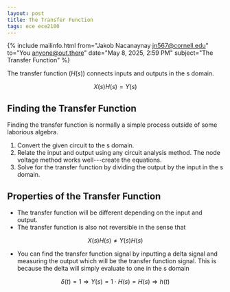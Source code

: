 ```yaml
---
layout: post
title: The Transfer Function
tags: ece ece2100
---
```


{% include mailinfo.html from="Jakob Nacanaynay <jn567@cornell.edu>" to="You <anyone@out.there>" date="May 8, 2025, 2:59 PM" subject="The Transfer Function" %}

The transfer function ($H(s)$) connects inputs and outputs in the s domain.

$$ X(s)H(s) = Y(s) $$

## Finding the Transfer Function

Finding the transfer function is normally a simple process outside of some laborious algebra.

1. Convert the given circuit to the s domain.
2. Relate the input and output using any circuit analysis method. The node voltage method works well---create the equations.
3. Solve for the transfer function by dividing the output by the input in the s domain.

## Properties of the Transfer Function

- The transfer function will be different depending on the input and output.
- The transfer function is also not reversible in the sense that

$$ X(s)H(s) \neq Y(s)H(s) $$

- You can find the transfer function signal by inputting a delta signal and measuring the output which will be the transfer function signal. This is because the delta will simply evaluate to one in the s domain

$$ \delta(t) = 1 \Rightarrow Y(s) = 1\cdot H(s) = H(s) \Rightarrow h(t) $$
